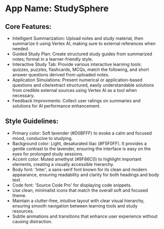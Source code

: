 # **App Name**: StudySphere

## Core Features:

- Intelligent Summarization: Upload notes and study material, then summarize it using Vertex AI, making sure to external references when needed.
- Guided Study Plan: Create structured study guides from summarized notes; format in a learner-friendly style.
- Interactive Study Tab: Provide various interactive learning tools: quizzes, puzzles, flashcards, MCQs, match the following, and short answer questions derived from uploaded notes.
- Application Simulations: Present numerical or application-based questions and cite/extract structured, easily understandable solutions from credible external sources using Vertex AI as a tool when necessary.
- Feedback Improvments: Collect user ratings on summaries and solutions for AI performance enhancement.

## Style Guidelines:

- Primary color: Soft lavender (#D0BFFF) to evoke a calm and focused mood, conducive to studying.
- Background color: Light, desaturated lilac (#F5F0FF). It provides a gentle contrast to the lavender, ensuring the interface is easy on the eyes for prolonged study sessions.
- Accent color: Muted amethyst (#9F86C0) to highlight important elements, creating a visually accessible hierarchy.
- Body font: 'Inter', a sans-serif font known for its clean and modern appearance, ensuring readability and clarity for both headings and body text.
- Code font: 'Source Code Pro' for displaying code snippets.
- Use clean, minimalist icons that match the overall soft and focused theme.
- Maintain a clutter-free, intuitive layout with clear visual hierarchy, ensuring smooth navigation between learning tools and study resources.
- Subtle animations and transitions that enhance user experience without causing distraction.